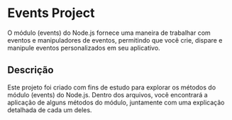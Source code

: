 # **Events Project**

O módulo (events) do Node.js fornece uma maneira de trabalhar com eventos e manipuladores de eventos, permitindo que você crie, dispare e manipule eventos personalizados em seu aplicativo.

## **Descrição**

Este projeto foi criado com fins de estudo para explorar os métodos do módulo (events) do Node.js. Dentro dos arquivos, você encontrará a aplicação de alguns métodos do módulo, juntamente com uma explicação detalhada de cada um deles.